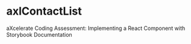 # axlContactList
aXcelerate Coding Assessment: Implementing a React Component with Storybook Documentation
